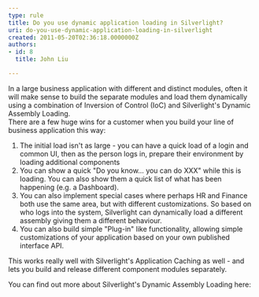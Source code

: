 ```yaml
---
type: rule
title: Do you use dynamic application loading in Silverlight?
uri: do-you-use-dynamic-application-loading-in-silverlight
created: 2011-05-20T02:36:18.0000000Z
authors:
- id: 8
  title: John Liu

---
```


 In a large business application with different and distinct modules, often it will make sense to build the separate modules and load them dynamically using a combination of Inversion of Control (IoC) and Silverlight's Dynamic Assembly Loading.<br>   There are a few huge wins for a customer when you build your line of business application this way: 

1. The initial load isn't as large - you can have a quick load of a login and common UI, then as the person logs in, prepare their environment by loading additional components
2. You can show a quick "Do you know… you can do XXX" while this is loading. You can also show them a quick list of what has been happening (e.g. a Dashboard).
3. You can also implement special cases where perhaps HR and Finance both use the same area, but with different customizations. So based on who logs into the system, Silverlight can dynamically load a different assembly giving them a different behaviour.
4. You can also build simple "Plug-in" like functionality, allowing simple customizations of your application based on your own published interface API.


This works really well with Silverlight's Application Caching as well - and lets you build and release different component modules separately.

You can find out more about Silverlight's Dynamic Assembly Loading here:

